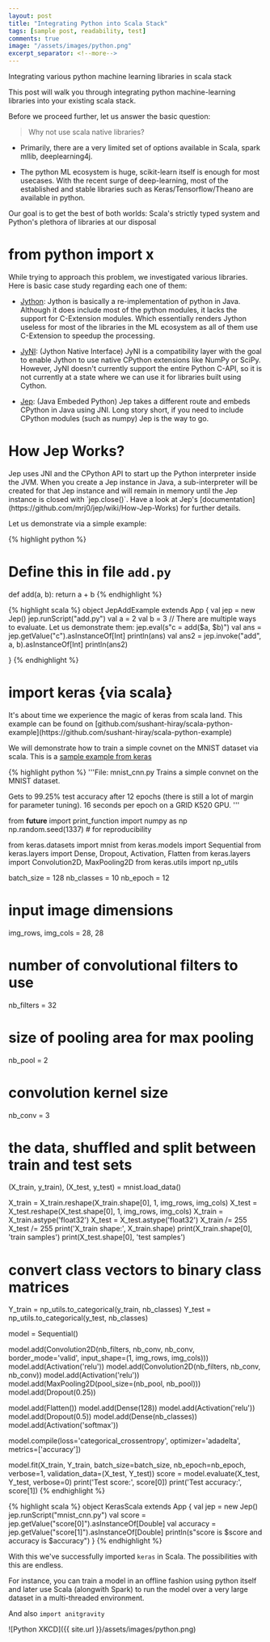 ```yaml
---
layout: post
title: "Integrating Python into Scala Stack"
tags: [sample post, readability, test]
comments: true
image: "/assets/images/python.png"
excerpt_separator: <!--more-->
---
```

Integrating various python machine learning libraries in scala stack
<!--more-->

This post will walk you through integrating python machine-learning libraries into your existing scala stack. 

Before we proceed further, let us answer the basic question:


> Why not use scala native libraries?

* Primarily, there are a very limited set of options available in Scala, spark mllib, deeplearning4j.

* The python ML ecosystem is huge, scikit-learn itself is enough for most usecases. With the recent surge of deep-learning, most of the established and stable libraries such as Keras/Tensorflow/Theano are available in python.



Our goal is to get the best of both worlds: Scala's strictly typed system and Python's plethora of libraries at our disposal


<h1 class="title"> from python import x </h1>
While trying to approach this problem, we investigated various libraries. Here is basic case study regarding each one of them: 

* [Jython](http://www.jython.org/): Jython is basically a re-implementation of python in Java. Although it does include most of the python modules, it lacks the support for C-Extension modules. Which essentially renders Jython useless for most of the libraries in the ML ecosystem as all of them use C-Extension to speedup the processing.

* [JyNI](http://jyni.org/): (Jython Native Interface) JyNI is a compatibility layer with the goal to enable Jython to use native CPython extensions like NumPy or SciPy. However, JyNI doesn't currently support the entire Python C-API, so it is not currently at a state where we can use it for libraries built using Cython.

* [Jep](https://github.com/mrj0/jep): (Java Embeded Python) Jep takes a different route and embeds CPython in Java using JNI. Long story short, if you need to include CPython modules (such as numpy) Jep is the way to go.


<h1 class="title"> How Jep Works? </h1>
Jep uses JNI and the CPython API to start up the Python interpreter inside the JVM. When you create a Jep instance in Java, a sub-interpreter will be created for that Jep instance and will remain in memory until the Jep instance is closed with `jep.close()`. Have a look at Jep's [documentation](https://github.com/mrj0/jep/wiki/How-Jep-Works) for further details.

Let us demonstrate via a simple example:

{% highlight python %}
# Define this in file `add.py`
def add(a, b):
	return a + b
{% endhighlight %}

{% highlight scala %}
object JepAddExample extends App {
	val jep = new Jep()
	jep.runScript("add.py")
	val a = 2
	val b = 3
	// There are multiple ways to evaluate. Let us demonstrate them:
	jep.eval(s"c = add($a, $b)")
	val ans = jep.getValue("c").asInstanceOf[Int]
	println(ans)
	val ans2 = jep.invoke("add", a, b).asInstanceOf[Int]
	println(ans2)

}
{% endhighlight %}

<h1 class="title"> import keras {via scala} </h1>
It's about time we experience the magic of keras from scala land. This example can be found on [github.com/sushant-hiray/scala-python-example](https://github.com/sushant-hiray/scala-python-example)

We will demonstrate how to train a simple covnet on the MNIST dataset via scala. This is a [sample example from keras](https://github.com/fchollet/keras/blob/master/examples/mnist_cnn.py)

{% highlight python %}
'''File: mnist_cnn.py
Trains a simple convnet on the MNIST dataset.

Gets to 99.25% test accuracy after 12 epochs
(there is still a lot of margin for parameter tuning).
16 seconds per epoch on a GRID K520 GPU.
'''

from __future__ import print_function
import numpy as np
np.random.seed(1337)  # for reproducibility

from keras.datasets import mnist
from keras.models import Sequential
from keras.layers import Dense, Dropout, Activation, Flatten
from keras.layers import Convolution2D, MaxPooling2D
from keras.utils import np_utils

batch_size = 128
nb_classes = 10
nb_epoch = 12

# input image dimensions
img_rows, img_cols = 28, 28
# number of convolutional filters to use
nb_filters = 32
# size of pooling area for max pooling
nb_pool = 2
# convolution kernel size
nb_conv = 3

# the data, shuffled and split between train and test sets
(X_train, y_train), (X_test, y_test) = mnist.load_data()

X_train = X_train.reshape(X_train.shape[0], 1, img_rows, img_cols)
X_test = X_test.reshape(X_test.shape[0], 1, img_rows, img_cols)
X_train = X_train.astype('float32')
X_test = X_test.astype('float32')
X_train /= 255
X_test /= 255
print('X_train shape:', X_train.shape)
print(X_train.shape[0], 'train samples')
print(X_test.shape[0], 'test samples')

# convert class vectors to binary class matrices
Y_train = np_utils.to_categorical(y_train, nb_classes)
Y_test = np_utils.to_categorical(y_test, nb_classes)

model = Sequential()

model.add(Convolution2D(nb_filters, nb_conv, nb_conv,
                        border_mode='valid',
                        input_shape=(1, img_rows, img_cols)))
model.add(Activation('relu'))
model.add(Convolution2D(nb_filters, nb_conv, nb_conv))
model.add(Activation('relu'))
model.add(MaxPooling2D(pool_size=(nb_pool, nb_pool)))
model.add(Dropout(0.25))

model.add(Flatten())
model.add(Dense(128))
model.add(Activation('relu'))
model.add(Dropout(0.5))
model.add(Dense(nb_classes))
model.add(Activation('softmax'))

model.compile(loss='categorical_crossentropy',
              optimizer='adadelta',
              metrics=['accuracy'])

model.fit(X_train, Y_train, batch_size=batch_size, nb_epoch=nb_epoch,
          verbose=1, validation_data=(X_test, Y_test))
score = model.evaluate(X_test, Y_test, verbose=0)
print('Test score:', score[0])
print('Test accuracy:', score[1])
{% endhighlight %}


{% highlight scala %}
object KerasScala extends App {
	val jep = new Jep()
	jep.runScript("mnist_cnn.py")
	val score = jep.getValue("score[0]").asInstanceOf[Double]
	val accuracy = jep.getValue("score[1]").asInstanceOf[Double]
	println(s"score is $score and accuracy is $accuracy")
}
{% endhighlight %}

With this we've successfully imported `keras` in Scala. The possibilities with this are endless. 

For instance, you can train a model in an offline fashion using python itself and later use Scala (alongwith Spark) to run the model over a very large dataset in a multi-threaded environment.

And also `import anitgravity`

![Python XKCD]({{ site.url }}/assets/images/python.png)
